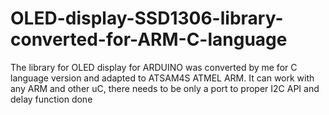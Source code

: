 # OLED-display-SSD1306-library-converted-for-ARM-C-language
The library for OLED display for ARDUINO was converted by me for C language version and adapted to ATSAM4S ATMEL ARM. It can work with any ARM and other uC, there needs to be only a port to proper I2C API and delay function done 
